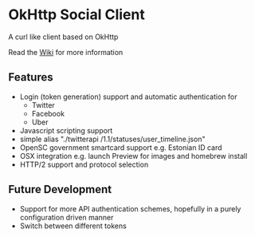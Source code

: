 # OkHttp Social Client

A curl like client based on OkHttp

Read the [Wiki](https://github.com/yschimke/oksocial/wiki) for more information

## Features

- Login (token generation) support and automatic authentication for
    - Twitter
    - Facebook
    - Uber
- Javascript scripting support
- simple alias "./twitterapi /1.1/statuses/user_timeline.json"
- OpenSC government smartcard support e.g. Estonian ID card
- OSX integration e.g. launch Preview for images and homebrew install
- HTTP/2 support and protocol selection

## Future Development

- Support for more API authentication schemes, hopefully in a purely configuration driven manner
- Switch between different tokens
